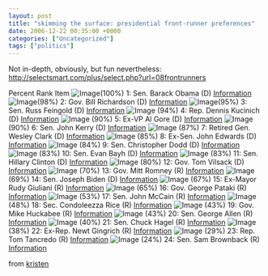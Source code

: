 ```yaml
---
layout: post
title: "skimming the surface: presidential front-runner preferences"
date: 2006-12-22 00:35:00 +0000
categories: ["Uncategorized"]
tags: ["politics"]
---
```


Not in-depth, obviously, but fun nevertheless: http://selectsmart.com/plus/select.php?url=08frontrunners

  Percent  Rank  Item  ![Image](http://selectsmart.com/plus/fade.jpg)(100%) 1: Sen. Barack Obama (D) [Information](http://SelectSmart.com/08frontrunners.html) ![Image](http://selectsmart.com/plus/fade.jpg)(98%) 2: Gov. Bill Richardson (D)  [Information](http://SelectSmart.com/08frontrunners.html) ![Image](http://selectsmart.com/plus/fade.jpg)(95%) 3: Sen. Russ Feingold (D) [Information](http://SelectSmart.com/08frontrunners.html) ![Image](http://selectsmart.com/plus/fade.jpg)
			(94%) 4: Rep. Dennis Kucinich (D) [Information](http://SelectSmart.com/08frontrunners.html) ![Image](http://selectsmart.com/plus/fade.jpg)
			(90%) 5: Ex-VP Al Gore (D) [Information](http://SelectSmart.com/08frontrunners.html) ![Image](http://selectsmart.com/plus/fade.jpg)
			(90%) 6: Sen. John Kerry (D) [Information](http://SelectSmart.com/08frontrunners.html) ![Image](http://selectsmart.com/plus/fade.jpg)
			(87%) 7: Retired Gen. Wesley Clark (D) [Information](http://SelectSmart.com/08frontrunners.html) ![Image](http://selectsmart.com/plus/fade.jpg)
			(85%) 8: Ex-Sen. John Edwards (D) [Information](http://SelectSmart.com/08frontrunners.html) ![Image](http://selectsmart.com/plus/fade.jpg)
			(84%) 9: Sen. Christopher Dodd (D) [Information](http://SelectSmart.com/08frontrunners.html) ![Image](http://selectsmart.com/plus/fade.jpg)
			(83%) 10: Sen. Evan Bayh (D) [Information](http://SelectSmart.com/08frontrunners.html) ![Image](http://selectsmart.com/plus/fade.jpg)
			(83%) 11: Sen. Hillary Clinton (D) [Information](http://SelectSmart.com/08frontrunners.html) ![Image](http://selectsmart.com/plus/fade.jpg)
			(80%) 12: Gov. Tom Vilsack (D) [Information](http://SelectSmart.com/08frontrunners.html) ![Image](http://selectsmart.com/plus/fade.jpg)
			(70%) 13: Gov. Mitt Romney (R) [Information](http://SelectSmart.com/08frontrunners.html) ![Image](http://selectsmart.com/plus/fade.jpg)
			(69%) 14: Sen. Joseph Biden (D) [Information](http://SelectSmart.com/08frontrunners.html) ![Image](http://selectsmart.com/plus/fade.jpg)
			(67%) 15: Ex-Mayor Rudy Giuliani (R) [Information](http://SelectSmart.com/08frontrunners.html) ![Image](http://selectsmart.com/plus/fade.jpg)
			(65%) 16: Gov. George Pataki (R) [Information](http://SelectSmart.com/08frontrunners.html) ![Image](http://selectsmart.com/plus/fade.jpg)
			(53%) 17: Sen. John McCain (R) [Information](http://SelectSmart.com/08frontrunners.html) ![Image](http://selectsmart.com/plus/fade.jpg)
			(48%) 18: Sec. Condoleezza Rice (R) [Information](http://SelectSmart.com/08frontrunners.html) ![Image](http://selectsmart.com/plus/fade.jpg)
			(43%) 19: Gov. Mike Huckabee (R) [Information](http://SelectSmart.com/08frontrunners.html) ![Image](http://selectsmart.com/plus/fade.jpg)
			(43%) 20: Sen. George Allen (R) [Information](http://SelectSmart.com/08frontrunners.html) ![Image](http://selectsmart.com/plus/fade.jpg)
			(40%) 21: Sen. Chuck Hagel (R) [Information](http://SelectSmart.com/08frontrunners.html) ![Image](http://selectsmart.com/plus/fade.jpg)
			(38%) 22: Ex-Rep. Newt Gingrich (R) [Information](http://SelectSmart.com/08frontrunners.html) ![Image](http://selectsmart.com/plus/fade.jpg)
			(29%) 23: Rep. Tom Tancredo (R) [Information](http://SelectSmart.com/08frontrunners.html) ![Image](http://selectsmart.com/plus/fade.jpg)
			(24%) 24: Sen. Sam Brownback (R) [Information](http://SelectSmart.com/08frontrunners.html)

from [kristen](http://lexcorpninja.vox.com/library/post/which-possible-president-to-vote-for.html)